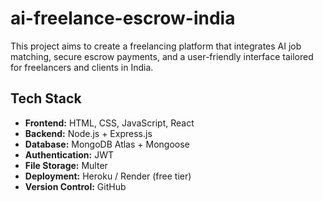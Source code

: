 # ai-freelance-escrow-india
This project aims to create a freelancing platform that integrates AI job matching, secure escrow payments, and a user-friendly interface tailored for freelancers and clients in India.

## Tech Stack
- **Frontend:** HTML, CSS, JavaScript, React
- **Backend:** Node.js + Express.js
- **Database:** MongoDB Atlas + Mongoose
- **Authentication:** JWT
- **File Storage:** Multer
- **Deployment:** Heroku / Render (free tier)
- **Version Control:** GitHub
